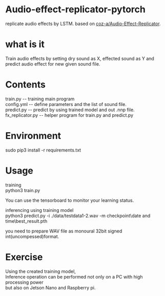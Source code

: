 # Audio-effect-replicator-pytorch
replicate audio effects by LSTM. based on [coz-a/Audio-Effect-Replicator](https://github.com/coz-a/Audio-Effect-Replicator).

# what is it  
Train audio effects by setting dry sound as X, effected sound as Y and predict audio effect for new given sound file.  

# Contents  
train.py  -- training main program  
config.yml -- define parameters and the list of sound file.    
predict.py -- predict by using trained model and out .nnp file.  
fx_replicator.py -- helper program for train.py and predict.py  

# Environment
sudo pip3 install -r requirements.txt

# Usage  

training  
python3 train.py   

You can use the tensorboard to monitor your learning status.  

inferencing using training model   
python3 predict.py  -i ./data/testdata1-2.wav -m checkpoint\date and time\best_result.pth     

you need to prepare WAV file as monoural 32bit signed int(uncompessed)format.  

# Exercise
Using the created training model,   
Inference operation can be performed not only on a PC with high processing power   
but also on Jetson Nano and Raspberry pi.  